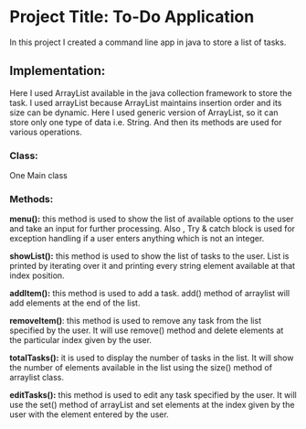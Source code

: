 # **Project Title:**  To-Do Application

In this project I created a command line app in java to store a list of tasks. 

## **Implementation:**
Here I used ArrayList available in the java collection framework to store the task. I used arrayList because ArrayList maintains insertion order and its size can be dynamic. Here I used generic version of ArrayList, so it can store only one type of data i.e. String.  And then its  methods are used for various operations. 


### **Class:**

One Main class

### **Methods:**

**menu():** this method is used to show the list of available options to the user and take an input for further processing. Also , Try & catch block is used for exception handling if a user enters anything which is not an integer. 

**showList():** this method is used to show the list of tasks to the user. List is printed by iterating over it and printing every string element available at that index position.

**addItem():** this method is used to add a task. add() method of arraylist will add elements at the end of the list.

**removeItem()**: this method is used to remove any task from the list specified by the user. It will use remove() method and delete elements at the particular index given by the user. 

**totalTasks():** it is used to display the number of tasks in the list. It will show the number of elements available in the list using the size() method of arraylist class.

**editTasks():** this method is used to edit any task specified by the user. It will use the set() method of arrayList and set elements at the index given by the user with the element entered by the user. 
